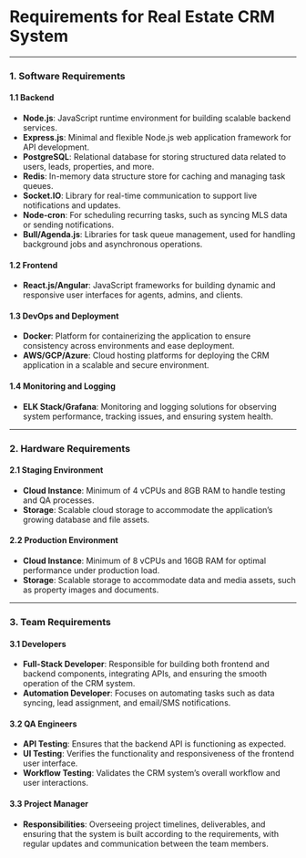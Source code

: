 # **Requirements for Real Estate CRM System**

---

### **1. Software Requirements**

#### **1.1 Backend**
- **Node.js**: JavaScript runtime environment for building scalable backend services.
- **Express.js**: Minimal and flexible Node.js web application framework for API development.
- **PostgreSQL**: Relational database for storing structured data related to users, leads, properties, and more.
- **Redis**: In-memory data structure store for caching and managing task queues.
- **Socket.IO**: Library for real-time communication to support live notifications and updates.
- **Node-cron**: For scheduling recurring tasks, such as syncing MLS data or sending notifications.
- **Bull/Agenda.js**: Libraries for task queue management, used for handling background jobs and asynchronous operations.

#### **1.2 Frontend**
- **React.js/Angular**: JavaScript frameworks for building dynamic and responsive user interfaces for agents, admins, and clients.

#### **1.3 DevOps and Deployment**
- **Docker**: Platform for containerizing the application to ensure consistency across environments and ease deployment.
- **AWS/GCP/Azure**: Cloud hosting platforms for deploying the CRM application in a scalable and secure environment.

#### **1.4 Monitoring and Logging**
- **ELK Stack/Grafana**: Monitoring and logging solutions for observing system performance, tracking issues, and ensuring system health.

---

### **2. Hardware Requirements**

#### **2.1 Staging Environment**
- **Cloud Instance**: Minimum of 4 vCPUs and 8GB RAM to handle testing and QA processes.
- **Storage**: Scalable cloud storage to accommodate the application’s growing database and file assets.

#### **2.2 Production Environment**
- **Cloud Instance**: Minimum of 8 vCPUs and 16GB RAM for optimal performance under production load.
- **Storage**: Scalable storage to accommodate data and media assets, such as property images and documents.

---

### **3. Team Requirements**

#### **3.1 Developers**
- **Full-Stack Developer**: Responsible for building both frontend and backend components, integrating APIs, and ensuring the smooth operation of the CRM system.
- **Automation Developer**: Focuses on automating tasks such as data syncing, lead assignment, and email/SMS notifications.

#### **3.2 QA Engineers**
- **API Testing**: Ensures that the backend API is functioning as expected.
- **UI Testing**: Verifies the functionality and responsiveness of the frontend user interface.
- **Workflow Testing**: Validates the CRM system’s overall workflow and user interactions.

#### **3.3 Project Manager**
- **Responsibilities**: Overseeing project timelines, deliverables, and ensuring that the system is built according to the requirements, with regular updates and communication between the team members.